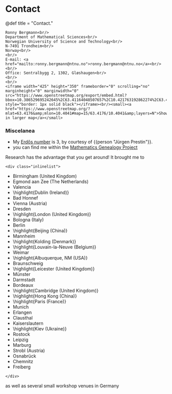 # Contact

@def title = "Contact."

~~~
Ronny Bergmann<br/>
Department of Mathematical Sciences<br/>
Norwegian University of Science and Technology<br/>
N-7491 Trondheim<br/>
Norway<br/>
<br/>
E-mail: <a href="mailto:ronny.bergmann@ntnu.no">ronny.bergmann@ntnu.no</a><br/>
<br/>
Office: Sentralbygg 2, 1302, Gløshaugen<br/>
<br/>
<br/>
<iframe width="425" height="350" frameborder="0" scrolling="no" marginheight="0" marginwidth="0" src="https://www.openstreetmap.org/export/embed.html?bbox=10.386529695242645%2C63.41164048507657%2C10.421763192862274%2C63.42356613469509&amp;layer=mapnik&amp;marker=63.41760392997316%2C10.404146444052458" style="border: 1px solid black"></iframe><br/><small><a href="https://www.openstreetmap.org/?mlat=63.4176&amp;mlon=10.4041#map=15/63.4176/10.4041&amp;layers=N">Show in larger map</a></small>
~~~

### Miscelanea

* My [Erd&#337;s number](https://oakland.edu/enp/) is 3, by courtesy of {{person "Jürgen Prestin"}}.
* you can find me within the [Mathematics Genealogy Project](https://www.genealogy.math.ndsu.nodak.edu/id.php?id=180383)

Research has the advantage that you get around! It brought me to

~~~
<div class="inlinelist">
~~~
* Birmingham (United Kingdom)
* Egmond aan Zee (The Netherlands)
* Valencia
* \highlight{Dublin (Ireland)}
* Bad Honnef
* Vienna (Austria)
* Dresden
* \highlight{London (United Kingdom)}
* Bologna (Italy)
* Berlin
* \highlight{Beijing (China)}
* Mannheim
* \highlight{Kolding (Denmark)}
* \highlight{Louvain-la-Neuve (Belgium)}
* Weimar
* \highlight{Albuquerque, NM (USA)}
* Braunschweig
* \highlight{Leicester (United Kingdom)}
* Münster
* Darmstadt
* Bordeaux
* \highlight{Cambridge (United Kingdom)}
* \highlight{Hong Kong (China)}
* \highlight{Paris (France)}
* Munich
* Erlangen
* Clausthal
* Kaiserslautern
* \highlight{Kiev (Ukraine)}
* Rostock
* Leipzig
* Marburg
* Strobl (Austria)
* Osnabrück
* Chemnitz
* Freiberg

~~~
</div>
~~~
as well as several small workshop venues in Germany
